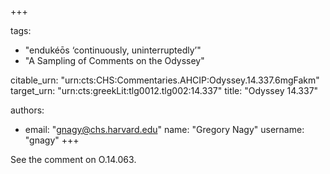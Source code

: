 +++

tags:
- "endukéōs ‘continuously, uninterruptedly’"
- "A Sampling of Comments on the Odyssey"

citable_urn: "urn:cts:CHS:Commentaries.AHCIP:Odyssey.14.337.6mgFakm"
target_urn: "urn:cts:greekLit:tlg0012.tlg002:14.337"
title: "Odyssey 14.337"

authors:
- email: "gnagy@chs.harvard.edu"
  name: "Gregory Nagy"
  username: "gnagy"
+++

<p>See the comment on O.14.063.  </p>